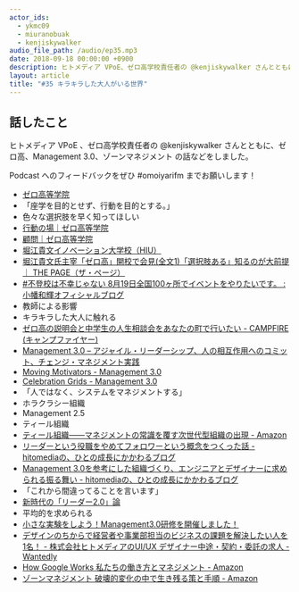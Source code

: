 ```yaml
---
actor_ids:
  - ykmc09
  - miuranobuak
  - kenjiskywalker
audio_file_path: /audio/ep35.mp3
date: 2018-09-18 00:00:00 +0900
description: ヒトメディア VPoE、ゼロ高学校責任者の @kenjiskywalker さんとともに、ゼロ高、Management 3.0 、ゾーンマネジメント の話などをしました。
layout: article
title: "#35 キラキラした大人がいる世界"
---
```


## 話したこと
ヒトメディア VPoE 、ゼロ高学校責任者の @kenjiskywalker さんとともに、ゼロ高、Management 3.0、ゾーンマネジメント の話などをしました。

Podcast へのフィードバックをぜひ #omoiyarifm までお願いします！

- [ゼロ高等学院](https://zero-ko.com/)
- 「座学を目的とせず、行動を目的とする。」
- 色々な選択肢を早く知ってほしい
- [行動の場｜ゼロ高等学院](https://zero-ko.com/socialparticipation/)
- [顧問｜ゼロ高等学院](https://zero-ko.com/advisor/)
- [堀江貴文イノベーション大学校（HIU）](http://salon.horiemon.com/)
- [堀江貴文氏主宰「ゼロ高」開校で会見(全文1)「選択肢ある」知るのが大前提 ｜ THE PAGE（ザ・ページ）](https://thepage.jp/detail/20180726-00000017-wordleaf)
- [#不登校は不幸じゃない 8月19日全国100ヶ所でイベントをやりたいです。 : 小幡和輝オフィシャルブログ](http://www.obatakazuki.com/23624735)
- 教師による影響
- キラキラした大人に触れる
- [ゼロ高の説明会と中学生の人生相談会をあなたの町で行いたい - CAMPFIRE (キャンプファイヤー)](https://camp-fire.jp/projects/view/83440)
- [Management 3.0 – アジャイル・リーダーシップ、人の相互作用へのコミット、チェンジ・マネジメント実践](http://management30.jp/)
- [Moving Motivators - Management 3.0](https://management30.com/practice/moving-motivators/)
- [Celebration Grids - Management 3.0](https://management30.com/practice/celebration-grids/)
- 「人ではなく、システムをマネジメントする」
- ホラクラシー組織
- Management 2.5
- ティール組織
- [ティール組織――マネジメントの常識を覆す次世代型組織の出現 - Amazon](https://amzn.to/2MAKnAa)
- [リーダーという役職をやめてフォロワーという概念をつくった話 - hitomediaの、ひとの成長にかかわるブログ](http://blog.hitomedia.jp/entry/2018/03/13/170000)
- [Management 3.0を参考にした組織づくり、エンジニアとデザイナーに求められる振る舞い - hitomediaの、ひとの成長にかかわるブログ](http://blog.hitomedia.jp/entry/2018/03/08/172450)
- 「これから間違ってることを言います」
- [新時代の「リーダー2.0」論](https://newspicks.com/live-movie/73/)
- 平均的を求められる
- [小さな実験をしよう！Management3.0研修を開催しました！](https://adtech.cyberagent.io/techblog/archives/4189)
- [デザインのちからで経営者や事業部担当のビジネスの課題を解決したい人を1名！ - 株式会社ヒトメディアのUI/UX デザイナー中途・契約・委託の求人 - Wantedly](https://www.wantedly.com/projects/200257)
- [How Google Works 私たちの働き方とマネジメント - Amazon](https://amzn.to/2PfMUga)
- [ゾーンマネジメント 破壊的変化の中で生き残る策と手順 - Amazon](https://amzn.to/2MB1cuW)
